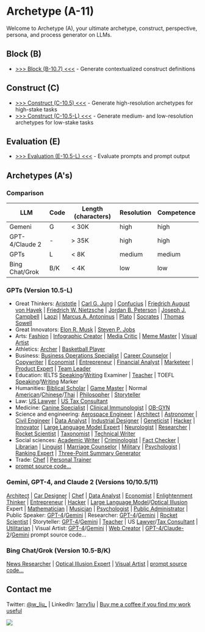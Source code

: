 # Archetype (A-11)

Welcome to Archetype (A), your ultimate archetype, construct, perspective, persona, and process generator on LLMs.

## Block (B)

- [>>> Block (B-10.7) <<<](https://chat.openai.com/g/g-pbGPf7Dfa-block-b) - Generate contextualized construct definitions 

## Construct (C)

- [>>> Construct (C-10.5) <<<](https://chat.openai.com/share/74206dc9-50ce-4716-99dc-04015d102b34) - Generate high-resolution archetypes for high-stake tasks 
- [>>> Construct (C-10.5-L) <<<](https://chat.openai.com/g/g-ZR3w4e0RR-construct-c) - Generate medium- and low-resolution archetypes for low-stake tasks

## Evaluation (E)

- [>>> Evaluation (E-10.5-L) <<<](https://chat.openai.com/g/g-H0aFXvyY8-evaluation-e) - Evaluate prompts and prompt output

## Archetypes (A's)

### Comparison 

| LLM | Code | Length (characters) | Resolution | Competence |
|---|---|---|---|---|
| Gemeni | G | < 30K | high | high |
| GPT-4/Claude 2 | - | > 35K | high | high |
| GPTs | L | < 8K | medium | medium |
| Bing Chat/Grok | B/K | < 4K | low | low |

### GPTs (Version 10.5-L)

- Great Thinkers: [Aristotle](https://chat.openai.com/g/g-PNdO9Imsp-aristotle-ato) | [Carl G. Jung](https://chat.openai.com/g/g-S6aMsDoYi-carl-g-jung-cgj) | [Confucius](https://chat.openai.com/g/g-3UugZT0i1-confucius-cfc) | [Friedrich August von Hayek](https://chat.openai.com/g/g-5DJVaTGc0-friedrich-august-von-hayek-fah) | [Friedrich W. Nietzsche](https://chat.openai.com/g/g-CSPerSFnb-friedrich-w-nietzsche-fwn) | [Jordan B. Peterson](https://chat.openai.com/g/g-4nay9mTfV-jordan-b-peterson-jbp) | [Joseph J. Campbell](https://chat.openai.com/g/g-CZsswOFGR-joseph-j-campbell-jjc) | [Laozi](https://chat.openai.com/g/g-rjTSeClcR-laozi-lao) | [Marcus A. Antoninus](https://chat.openai.com/g/g-A8DEoiDll-marcus-a-antoninus-maa) | [Plato](https://chat.openai.com/g/g-Z7I6YmKmz-plato-plt) | [Socrates](https://chat.openai.com/g/g-GBrdXPLhO-socrates-sct) | [Thomas Sowell](https://chat.openai.com/g/g-tFtfltCBA-thomas-sowell-ts)
- Great Innovators: [Elon R. Musk](https://chat.openai.com/g/g-qF5b38fKI-elon-r-musk-erm) | [Steven P. Jobs](https://chat.openai.com/g/g-bngp20GqA-steven-p-jobs-spj)
- Arts: [Fashion](https://chat.openai.com/g/g-aSgVWwHSr-universal-fashion-designer-ufd) | [Infographic Creator](https://chat.openai.com/g/g-F6UV4FOtF-universal-inforgraphic-creator-uic) | [Media Critic](https://chat.openai.com/g/g-JkERS8vzJ-universal-media-critic-umct) | [Meme Master](https://chat.openai.com/g/g-RPHDGYpZx-universal-meme-master-umm) | [Visual Artist](https://chat.openai.com/g/g-DajFS86Q5-universal-visual-artist-uva)
- Athletics: [Archer](https://chat.openai.com/g/g-wt5xICUNE-universal-archer-uac) | [Basketball Player](https://chat.openai.com/g/g-VO4imdZer-universal-basketball-player-ubp)
- Business: [Business Operations Specialist](https://chat.openai.com/g/g-8wgLdNspj-universal-business-operations-specialist-ubos) | [Career Counselor](https://chat.openai.com/g/g-0LRlMdiQX-universal-career-counselor-ucc) | [Copywriter](https://chat.openai.com/g/g-wwy4pKtI1-universal-copywriter-ucw) | [Economist](https://chat.openai.com/g/g-ZKx7oeVvs-universal-economist-uec) | [Entrepreneur](https://chat.openai.com/g/g-5j5cYSts5-universal-entrepreneur-uen) | [Financial Analyst](https://chat.openai.com/g/g-Gjnowuc3C-universal-financial-analyst-ufa) | [Marketeer](https://chat.openai.com/g/g-oeSAn2B4R-universal-marketeer-umk) | [Product Expert](https://chat.openai.com/g/g-Wk8Ko6vH8-universal-product-expert-upe) | [Team Leader](https://chat.openai.com/g/g-WbRnrrmS4-universal-team-leader-utl)
- Education: IELTS [Speaking](https://chat.openai.com/g/g-DzR8WYdYW-universal-ielts-speaking-examiner-uise)/[Writing](https://chat.openai.com/g/g-zvKrMa3Sm-universal-ielts-writing-examiner-uiwe) Examiner | [Teacher](https://chat.openai.com/g/g-iyMu9FxdB-universal-teacher) | TOEFL [Speaking](https://chat.openai.com/g/g-M7vSdiwDd-universal-toefl-speaking-marker-utsm)/[Writing](https://chat.openai.com/g/g-3KZqMpXd8-universal-toefl-writing-marker-utwm) Marker
- Humanities: [Biblical Scholar](https://chat.openai.com/g/g-rIy7i1TSk-universal-biblical-scholar) | [Game Master](https://chat.openai.com/g/g-E8z12YboN-universal-game-master-ugm) | Normal [American](https://chat.openai.com/g/g-n2vLRmF26-universal-normal-american-una)/[Chinese](https://chat.openai.com/g/g-CURKUcxvV-universal-normal-chinese-unc)/[Thai](https://chat.openai.com/g/g-QWjflIxZE-universal-normal-thai) | [Philosopher](https://chat.openai.com/g/g-ZKrYeKrjA-universal-philosopher-up) | [Storyteller](https://chat.openai.com/g/g-i2KB66rSE-universal-storyteller-ust)
- Law: [US Lawyer](https://chat.openai.com/g/g-5aRRsztn6-universal-us-lawyer-uusl) | [US Tax Consultant](https://chat.openai.com/g/g-YQhaLQCKH-universal-us-tax-consultant-uustc)
- Medicine: [Canine Specialist](https://chat.openai.com/g/g-Cc9XQo37L-universal-canine-specialist-ucs) | [Clinical Immunologist](https://chat.openai.com/g/g-urOsAwPlz-universal-clinical-immunologist-uci) | [OB-GYN](https://chat.openai.com/g/g-3ZMZeDz7b-universal-ob-gyn-uobgyn)
- Science and engineering: [Aerospace Engineer](https://chat.openai.com/g/g-jZRQiZJFk-universal-aerospace-engineer-uae) | [Architect](https://chat.openai.com/g/g-BEGfk6MHc-universal-architect-uat) | [Astronomer](https://chat.openai.com/g/g-DhvzBQKLz-universal-astronomer-uam) | [Civil Engineer](https://chat.openai.com/g/g-4x90lXgox-universal-civil-engineer-uce) | [Data Analyst](https://chat.openai.com/g/g-UnHVJnGaf-universal-data-analyst-uda) | [Industrial Designer](https://chat.openai.com/g/g-Ao2B30Cet-universal-industrial-designer-uid) | [Geneticist](https://chat.openai.com/g/g-4hIIkhI5u-universal-geneticist-ugt) | [Hacker](https://chat.openai.com/g/g-bGkn7Cr4z-universal-hacker-uh) | [Innovator](https://chat.openai.com/g/g-WE7b4GZes-universal-innovator-uin) | [Large Language Model Expert](https://chat.openai.com/g/g-DIACCRsW0-universal-large-language-model-expert-ullme) | [Neurologist](https://chat.openai.com/g/g-H8GlhVipV-universal-neurologist-uno) | [Researcher](https://chat.openai.com/g/g-kf6WevEpP-universal-researcher-ur) |  [Rocket Scientist](https://chat.openai.com/g/g-nDn4ka4fn-universal-rocket-scientist-urs) | [Taxonomist](https://chat.openai.com/g/g-5zGZ2j4xE-universal-taxonomist-utx) | [Technical Writer](https://chat.openai.com/g/g-yRGOqoksM-universal-technical-writer-utw)
- Social sciences: [Academic Writer](https://chat.openai.com/g/g-cL4gMVKUe-universal-academic-writer) | [Criminologist](https://chat.openai.com/g/g-yEdhOeQY9-universal-criminologist-ucn) | [Fact Checker](https://chat.openai.com/g/g-Kcx3ZllkZ-universal-fact-checker-ufc) | [Librarian](https://chat.openai.com/g/g-E5SqgRWH8-universal-librarian-ulb) | [Linguist](https://chat.openai.com/g/g-dj4afPM2J-universal-linguist-ul) | [Marriage Counselor](https://chat.openai.com/g/g-aVoGsEqUk-universal-marriage-counselor-umc) | [Military](https://chat.openai.com/g/g-RQDOeB4Ez-universal-military-expert-ume) | [Psychologist](https://chat.openai.com/g/g-gktcTLs6E-universal-psychologist-upc) | [Ranking Expert](https://chat.openai.com/g/g-zeV6yEhWW-universal-ranking-expert-ure) | [Three-Point Summary Generator](https://chat.openai.com/g/g-9xUwQl1C2-universal-three-point-summary-generator-utpsg)
- Trade: [Chef](https://chat.openai.com/g/g-93ThuDHcx-universal-chef-ucf) | [Personal Trainer](https://chat.openai.com/g/g-Vo1mGE8at-universal-personal-trainer-upt)
- [prompt source code...](https://github.com/1arry1iu/archetype/tree/main/GPTs)

### Gemini, GPT-4, and Claude 2 (Versions 10/10.5/11)

[Architect](https://chat.openai.com/share/ae3ad780-f2e2-4461-8407-593c32bc0734) | [Car Designer](https://chat.openai.com/share/d7447542-50eb-4a6c-8d7c-1173ba687968) | [Chef](https://chat.openai.com/share/96ad199d-da7c-4f19-b3c8-9e4e63d5951f) | [Data Analyst](https://chat.openai.com/share/48832ede-fb02-49ae-a319-6b6dcd082f70) | [Economist](https://chat.openai.com/share/14206929-8b4c-438c-bca6-f1356952f6e0) | [Enlightenment Thinker](https://chat.openai.com/share/bb6506ad-35bd-4ec6-b511-337cefee8a7a) | [Entrepreneur](https://chat.openai.com/share/3994fc10-59fd-4374-8991-2659717cfcc2) | [Hacker](https://chat.openai.com/share/29b18dfe-5f01-4134-8dd6-df9ed8ffd3b4) | [Large Language Model](https://chat.openai.com/share/2f5cf34b-d9f3-4449-bf6d-d6c8f37637eb)/[Optical Illusion](https://chat.openai.com/share/a2f32e9b-94a6-4b64-9cfb-53f101c7afce) Expert | [Mathematician](https://chat.openai.com/share/4d5a79f6-f2b8-458d-a2d4-9fd549a897dc) | [Musician](https://chat.openai.com/share/20e9ceaa-5971-4401-aec9-5ad9b47a6051) | [Psychologist](https://chat.openai.com/share/adbbea5b-ab8d-4362-a1f7-21b6d499eb64) | [Public Administrator](https://chat.openai.com/share/2e6609ef-ede8-4f51-993c-c36afa6e425b) | Public Speaker: [GPT-4](https://chat.openai.com/share/d49d6097-d1e2-4270-81d7-ec2484fd959d)/[Gemini](https://g.co/bard/share/cfdbb2930de4) | Researcher: [GPT-4](https://chat.openai.com/share/c4150382-2f5d-4e98-8630-961351704c5f)/[Gemini](https://g.co/bard/share/0dd27dc165f7) | [Rocket Scientist](https://chat.openai.com/share/3a1db8d6-5e63-4d7a-977c-7c6a40ccde96) | Storyteller: [GPT-4](https://chat.openai.com/share/f7e7bb1b-daaa-450b-8283-1cb0d70fffac)/[Gemini](https://g.co/bard/share/482febe344d5) | [Teacher](https://chat.openai.com/share/ac728205-9747-457b-a18b-75ac35510751) | US [Lawyer](https://chat.openai.com/share/d6b0bc93-f95d-408f-b952-d04b36f73058)/[Tax Consultant](https://chat.openai.com/share/180691a3-865d-4ed2-bf86-fdc7da22ff68) | [Utilitarian](https://chat.openai.com/share/b2bb08af-fe61-4ee1-bedf-f7e932e0b2d6) | Visual Artist: [GPT-4](https://chat.openai.com/share/1b839218-beec-4caa-99d6-617b64093877)/[Gemini](https://bard.google.com/share/30e005f355f7) | [Web Creator](https://chat.openai.com/share/ccb36aa8-455f-42d5-8785-8015b33513a4) | [GPT-4/Claude-2](https://github.com/1arry1iu/archetype/tree/main/Archetypal%20Personas)/[Gemini](https://github.com/1arry1iu/archetype/tree/main/Bard) prompt source code...

### Bing Chat/Grok (Version 10.5-B/K)

[News Researcher](https://github.com/1arry1iu/archetype/blob/main/Grok/UNR-K) | [Optical Illusion Expert](https://sl.bing.net/9jMAiyDRfg) | [Visual Artist](https://sl.bing.net/dQzgJ7UQeLk) | [prompt source code...](https://github.com/1arry1iu/archetype/tree/main/Bing%20Chat)

## Contact me

Twitter: [@w_liu_](https://twitter.com/w_liu_) | LinkedIn: [1arry1iu](https://www.linkedin.com/in/1arry1iu/) | [Buy me a coffee if you find my work useful](https://www.buymeacoffee.com/1arry1iu)

![](https://github.com/1arry1iu/everything/blob/main/A_Avatar.png)
